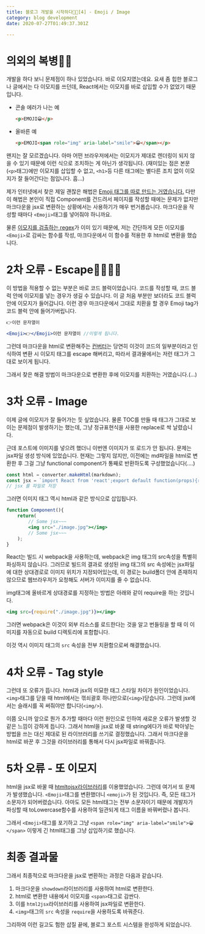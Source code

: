 ```yaml
---
title: 블로그 개발을 시작하다👨‍💻[4] - Emoji / Image
category: blog development
date: 2020-07-27T01:49:37.301Z

---
```


# 의외의 복병💂‍♂️

개발을 하다 보니 문제점이 하나 있었습니다. 바로 이모지였는데요.  요새 좀 힙한 블로그나 글에서는 다 이모지를 쓰던데, React에서는 이모지를 바로 삽입할 수가 없었기 때문입니다. 

- 콘솔 에러가 나는 예

  ```html
  <p>EMOJI😀</p>
  ```

- 올바른 예

  ```html
  <p>EMOJI<span role="img" aria-label="smile">😀</span></p>
  ```

왠지는 잘 모르겠습니다. 아마 어떤 브라우저에서는 이모지가 제대로 렌더링이 되지 않을 수 있기 때문에 이런 식으로 조치하는 게 아닌가 생각됩니다. (재미있는 점은 본문(`<p>`태그)에만 이모지를 삽입할 수 없고, `<h1>`등 다른 태그에는 별다른 조치 없이 이모지가 잘 들어간다는 점입니다. 흠...)

제가 인터넷에서 찾은 제일 괜찮은 해법은 [Emoji 태그를 따로 만드는 거였습니다.](https://medium.com/@seanmcp/%EF%B8%8F-how-to-use-emojis-in-react-d23bbf608bf7) 다만 이 해법은 본인이 직접 Component를 건드려서 페이지를 작성할 때에는 문제가 없지만 마크다운을 jsx로 변환하는 상황에서는 사용하기가 매우 번거롭습니다. 마크다운을 작성할 때마다 `<Emoji>`태그를 넣어줘야 하니까요.

물론 [이모지를 검출하는 regex](https://stackoverflow.com/questions/24840667/what-is-the-regex-to-extract-all-the-emojis-from-a-string)가 이미 있기 때문에, 저는 간단하게 모든 이모지를 `<Emoji>`로 감싸는 함수를 작성, 마크다운에서 이 함수를 적용한 후 html로 변환을 했습니다.

# 2차 오류 - Escape🏃‍♀️🏃‍♂️

이 방법을 적용할 수 없는 부분은 바로 코드 블럭이었습니다. 코드를 작성할 때, 코드 블럭 안에 이모지를 넣는 경우가 생길 수 있습니다. 이 글 처음 부분만 보더라도 코드 블럭 안에 이모지가 들어갑니다. 이런 경우 마크다운에서 그대로 치환을 할 경우 Emoji tag가 코드 블럭 안에 들어가버립니다.

```html
👉이런 문자열이
```

```jsx
<Emoji>👉</Emoji>이런 문자열이 //이렇게 됩니다.
```

그런데 마크다운을 html로 변환해주는 [컨버터](https://www.npmjs.com/package/showdown)는 당연히 이것이 코드의 일부분이라고 인식하여 변환 시 이모지 태그를 escape 해버리고, 따라서 결과물에서는 저런 태그가 그대로 보이게 됩니다.

그래서 찾은 해결 방법이 마크다운으로 변환한 후에 이모지를 치환하는 거였습니다.(...)

# 3차 오류 - Image

이제 글에 이모지가 잘 들어가는 듯 싶었습니다. 물론 TOC를 만들 때 태그가 그대로 보이는 문제점이 발생하기는 했는데, 그냥 정규표현식을 사용한 replace로 싹 날렸습니다.

근데 포스트에 이미지를 넣으려 했더니 이번엔 이미지가 또 로드가 안 됩니다. 문제는 jsx파일 생성 방식에 있었습니다. 현재는 그렇지 않지만, 이전에는 md파일을 html로 변환한 후 그걸 그냥 functional component가 통째로 반환하도록 구성했었습니다(....)

```js
const html = converter.makeHtml(markdown);
const jsx = `import React from 'react';export default function(props){return(<React.Fragment>${html}</React.Fragment>);};`;
// jsx 를 파일로 저장
```

그러면 이미지 태그 역시 html과 같은 방식으로 삽입됩니다.

```jsx
function Component(){
    return(
        // Some jsx~~~
        <img src="./image.jpg"></img>
        // Some jsx~~~
    );
}
```

 React는 빌드 시 webpack을 사용하는데, webpack은 img 태그의 src속성을 특별히 파싱하지 않습니다. 그러므로 빌드의 결과로 생성된 img 태그의 src 속성에는 jsx파일에 대한 상대경로로 이미지 위치가 지정되어있는데, 이 경로는 build폴더 안에 존재하지 않으므로 웹브라우저가 요청해도 서버가 이미지를 줄 수 없습니다.

img태그에 올바르게 상대경로를 지정하는 방법은 아래와 같이 require을 하는 것입니다.

```jsx
<img src={require("./image.jpg")}></img>
```

그러면 webpack은 이것이 외부 리소스를 로드한다는 것을 알고 번들링을 할 때 이 이미지를 자동으로 build 디렉토리에 포함합니다.

이것 역시 이미지 태그의 `src` 속성을 전부 치환함으로써 해결했습니다.

# 4차 오류 - Tag style

그런데 또 오류가 뜹니다. html과 jsx의 미묘한 태그 스타일 차이가 원인이었습니다. `<img>`태그를 닫을 때 html에서는 꺾쇠괄호 하나만으로(`<img>`)닫습니다. 그런데 jsx에서는 슬래시를 꼭 써줘야만 합니다(`<img/>`). 

이쯤 오니까 앞으로 뭔가 추가할 때마다 이런 원인으로 인하여 새로운 오류가 발생할 것 같은 느낌이 강하게 듭니다. 그래서 html을 jsx로 바꿀 때 string에다가 바로 박아넣는 방법을 쓰는 대신 제대로 된 라이브러리를 쓰기로 결정했습니다. 그래서 마크다운을 html로 바꾼 후 그것을 라이브러리를 통해서 다시 jsx파일로 바꿔줍니다.

# 5차 오류 - 또 이모지

html을 jsx로 바꿀 때 [htmltojsx라이브러리](https://www.npmjs.com/package/htmltojsx)를 이용했었습니다. 그런데 여기서 또 문제가 발생했습니다. `<Emoji>`태그를 변환했더니 `<emoji>`가 된 것입니다. 즉, 모든 태그가 소문자가 되어버렸습니다. 아마도 모든 html태그는 전부 소문자이기 때문에 개발자가 파싱할 때 toLowercase함수를 사용하여 일관되게 태그 이름을 바꿔버렸나 봅니다.

그래서 `<Emoji>`태그를 포기하고 그냥 `<span role="img" aria-label="smile">😀</span>` 이렇게 긴 html태그를 그냥 삽입하기로 했습니다.

# 최종 결과물

그래서 최종적으로 마크다운을 jsx로 변환하는 과정은 다음과 같습니다.

1. 마크다운을 `showdown`라이브러리를 사용하여 html로 변환한다.
2. html로 변환한 내용에서 이모지를 `<span>`태그로 감싼다.
3. 이를 `html2jsx`라이브러리를 사용하여 jsx파일로 변환한다.
4. `<img>`태그의 `src` 속성을 `require`을 사용하도록 바꿔준다.

그리하여 이런 길고도 험한 삽질 끝에, 블로그 포스트 시스템을 완성하게 되었습니다.